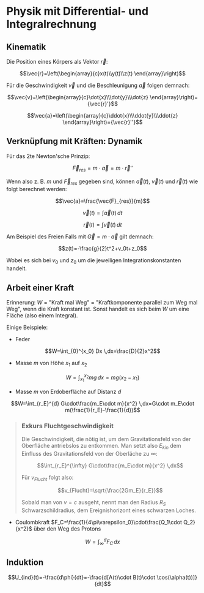 # Physik mit Differential- und Integralrechnung
## Kinematik

Die Position eines Körpers als Vektor $\vec{r}$:

$$\vec{r}=\left(\begin{array}{c}x(t)\\y(t)\\z(t) \end{array}\right)$$

Für die Geschwindigkeit $\vec{v}$ und die Beschleunigung $\vec{a}$ folgen demnach:

$$\vec{v}=\left(\begin{array}{c}\dot{x}\\\dot{y}\\\dot{z} \end{array}\right)={\vec{r}'}$$

$$\vec{a}=\left(\begin{array}{c}\ddot{x}\\\ddot{y}\\\ddot{z} \end{array}\right)={\vec{r}''}$$

## Verknüpfung mit Kräften: Dynamik

Für das 2te Newton'sche Prinzip:

$$\vec{F}_{res}=m\cdot\vec{a}=m\cdot{\vec{r}''}$$

Wenn also z. B. $m$ und $\vec{F}_{res}$ gegeben sind, können $\vec{a}(t)$, $\vec{v}(t)$ und $\vec{r}(t)$ wie folgt berechnet werden:

$$\vec{a}=\frac{\vec{F}_{res}}{m}$$

$$\vec{v}(t)=\int \vec{a}(t) \,dt$$

$$\vec{r}(t)=\int \vec{v}(t) \,dt$$

Am Beispiel des Freien Falls mit $\vec{G}=m\cdot\vec{a}$ gilt demnach:

$$z(t)=-\frac{g}{2}t^2+v_0t+z_0$$

Wobei es sich bei $v_0$ und $z_0$ um die jeweiligen Integrationskonstanten handelt.

## Arbeit einer Kraft

Erinnerung: $W$ = "Kraft mal Weg" = "Kraftkomponente parallel zum Weg mal Weg", wenn die Kraft konstant ist. Sonst handelt es sich beim $W$ um eine Fläche (also einem Integral).

Einige Beispiele:

- Feder

$$W=\int_{0}^{x_0} Dx \,dx=\frac{D}{2}x^2$$

- Masse $m$ von Höhe $x_1$ auf $x_2$

$$W=\int_{x_1}^{x_2} mg \,dx=mg(x_2-x_1)$$

- Masse $m$ von Erdoberfläche auf Distanz $d$

$$W=\int_{r_E}^{d} G\cdot\frac{m_E\cdot m}{x^2} \,dx=G\cdot m_E\cdot m(\frac{1}{r_E}-\frac{1}{d})$$

> ### Exkurs Fluchtgeschwindigkeit
> Die Geschwindigkeit, die nötig ist, um dem Gravitationsfeld von der Oberfläche antriebslos zu entkommen. Man setzt also $E_{kin}$ dem Einfluss des Gravitationsfeld von der Oberläche zu $\infty$:
>
> $$\int_{r_E}^{\infty} G\cdot\frac{m_E\cdot m}{x^2} \,dx$$
>
> Für $v_{Flucht}$ folgt also:
>
> $$v_{Flucht}=\sqrt{\frac{2Gm_E}{r_E}}$$
>
> Sobald man von $v=c$ ausgeht, nennt man den Radius $R_S$ Schwarzschildradius, dem Ereignishorizont eines schwarzen Loches.

- Coulombkraft $F_C=\frac{1}{4\pi\varepsilon_0}\cdot\frac{Q_1\cdot Q_2}{x^2}$ über den Weg des Protons

$$W=\int_{\infty}^{d} F_C \,dx$$

## Induktion

$$U_{ind}(t)=-\frac{d\phi}{dt}=-\frac{d[A(t)\cdot B(t)\cdot \cos(\alpha(t))]}{dt}$$
